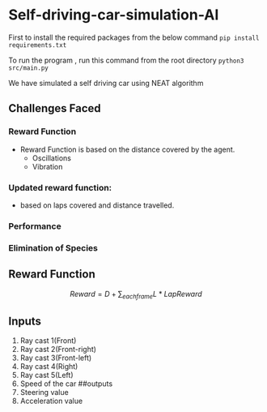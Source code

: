 # Self-driving-car-simulation-AI
First to install the required packages from the below command
```pip install requirements.txt```

To run the program , run this command from the root directory
```python3 src/main.py```


We have simulated a self driving car using NEAT algorithm
## Challenges Faced

### Reward Function 
+ Reward Function is based on the distance covered by the agent.
  + Oscillations
  + Vibration

### Updated reward function:
+ based on laps covered and distance travelled.



### Performance

### Elimination of Species

## Reward Function

$$Reward = D + \sum_{each frame} L * Lap Reward $$

## Inputs
1. Ray cast 1(Front)
2. Ray cast 2(Front-right)
3. Ray cast 3(Front-left)
4. Ray cast 4(Right)
5. Ray cast 5(Left)
6. Speed of the car
##outputs
1. Steering value
2. Acceleration value


